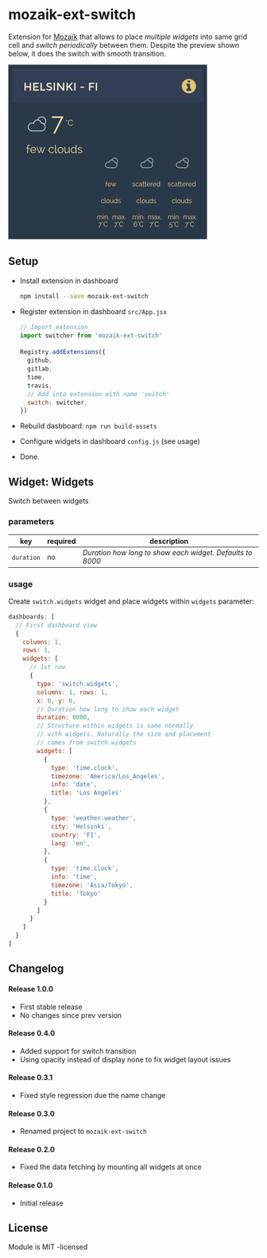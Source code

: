 # mozaik-ext-switch

Extension for [Mozaïk](http://mozaik.rocks/) that allows to place *multiple widgets* into same grid cell and *switch periodically* between them. Despite the preview shown below, it does the switch with smooth transition.

![preview](https://github.com/juhamust/mozaik-ext-switch/blob/master/previews/switch.gif?raw=true "Switch preview")

## Setup

- Install extension in dashboard

    ```bash
    npm install --save mozaik-ext-switch
    ```
- Register extension in dashboard `src/App.jsx`
  ```javascript
  // Import extension
  import switcher from 'mozaik-ext-switch'

  Registry.addExtensions({
    github,
    gitlab,
    time,
    travis,
    // Add into extension with name 'switch'
    switch: switcher,
  })
  ```
- Rebuild dasbboard: `npm run build-assets`
- Configure widgets in dashboard `config.js` (see usage)
- Done.

## Widget: Widgets

Switch between widgets

### parameters

key           | required | description
--------------|----------|---------------
`duration`    | no       | *Duration how long to show each widget. Defaults to 8000*

### usage

Create `switch.widgets` widget and place widgets within `widgets` parameter:

```javascript
dashboards: [
  // First dashboard view
  {
    columns: 1,
    rows: 1,
    widgets: [
      // 1st row
      {
        type: 'switch.widgets',
        columns: 1, rows: 1,
        x: 0, y: 0,
        // Duration how long to show each widget
        duration: 8000,
        // Structure within widgets is same normally
        // with widgets. Naturally the size and placement
        // comes from switch.widgets
        widgets: [
          {
            type: 'time.clock',
            timezone: 'America/Los_Angeles',
            info: 'date',
            title: 'Los Angeles'
          },
          {
            type: 'weather.weather',
            city: 'Helsinki',
            country: 'FI',
            lang: 'en',
          },
          {
            type: 'time.clock',
            info: 'time',
            timezone: 'Asia/Tokyo',
            title: 'Tokyo'
          }
        ]
      }
    ]
  }
]
```

## Changelog

#### Release 1.0.0

- First stable release
- No changes since prev version

#### Release 0.4.0

- Added support for switch transition
- Using opacity instead of display none to fix widget layout issues

#### Release 0.3.1

- Fixed style regression due the name change

#### Release 0.3.0

- Renamed project to `mozaik-ext-switch`

#### Release 0.2.0

- Fixed the data fetching by mounting all widgets at once

#### Release 0.1.0

- Initial release

## License

Module is MIT -licensed
